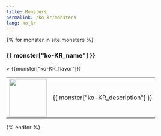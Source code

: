 ```yaml
---
title: Monsters
permalink: /ko_kr/monsters
lang: ko_kr
---
```

{% for monster in site.monsters %}
<h3 id = '{{monster.tile_id}}'>{{ monster["ko-KR_name"] }}</h3>
> {{monster["ko-KR_flavor"]}}
<table>
    <tr>
        <td width = '100'>
            <img width = '100' height = '100' src = '{{site.baseurl}}{{ monster.image }}' />
        </td>
        <td>{{ monster["ko-KR_description"] }}</td>
    </tr>
</table>
{% endfor %}

